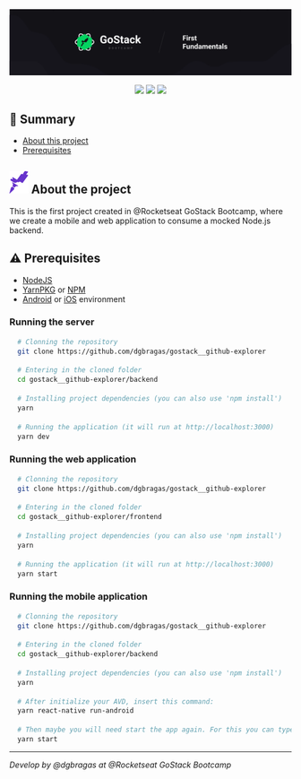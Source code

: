 <img src="./docs/banner.png">

<p align="center">
  <img src="https://img.shields.io/github/languages/count/dgbragas/gostack__first-fundamentals?style=for-the-badge" />
  <img src="https://img.shields.io/github/repo-size/dgbragas/gostack__first-fundamentals?style=for-the-badge" />
  <img src="http://img.shields.io/static/v1?label=PROJECT%20STATUS&message=FINISHED&color=GREEN&style=for-the-badge" />
</p>

## **:book: Summary**

- [About this project](#-about-the-project)
- [Prerequisites](#warning-prerequisites)

## **<img src="./docs/rocket.svg"> About the project**

This is the first project created in @Rocketseat GoStack Bootcamp, where we create a mobile and web application to consume a mocked Node.js backend.

## **:warning: Prerequisites**

- <a href="https://nodejs.org/en/" target="_blank">NodeJS</a>
- <a href="https://yarnpkg.com/" target="_blank">YarnPKG</a> or <a href="https://www.npmjs.com/" target="_blank">NPM</a>
- <a href="https://react-native.rocketseat.dev/android/windows" target="_blank">Android</a> or <a href="https://react-native.rocketseat.dev/ios/macos" target="_blank">iOS</a> environment

### Running the server

```bash
  # Clonning the repository
  git clone https://github.com/dgbragas/gostack__github-explorer

  # Entering in the cloned folder
  cd gostack__github-explorer/backend

  # Installing project dependencies (you can also use 'npm install')
  yarn

  # Running the application (it will run at http://localhost:3000)
  yarn dev
```

### Running the web application

```bash
  # Clonning the repository
  git clone https://github.com/dgbragas/gostack__github-explorer

  # Entering in the cloned folder
  cd gostack__github-explorer/frontend

  # Installing project dependencies (you can also use 'npm install')
  yarn

  # Running the application (it will run at http://localhost:3000)
  yarn start
```

### Running the mobile application

```bash
  # Clonning the repository
  git clone https://github.com/dgbragas/gostack__github-explorer

  # Entering in the cloned folder
  cd gostack__github-explorer/backend

  # Installing project dependencies (you can also use 'npm install')
  yarn

  # After initialize your AVD, insert this command:
  yarn react-native run-android

  # Then maybe you will need start the app again. For this you can type
  yarn start
```

---

_Develop by @dgbragas at @Rocketseat GoStack Bootcamp_

